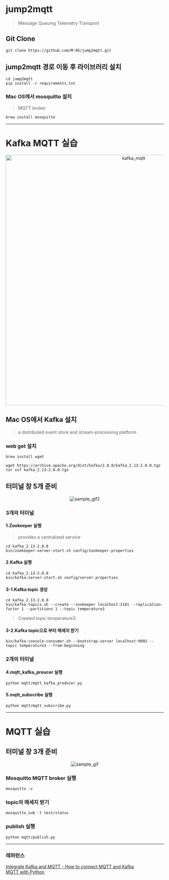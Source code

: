 # jump2mqtt
> Message Queuing Telemetry Transport
> 
## Git Clone
```
git clone https://github.com/M-05/jump2mqtt.git
```
## jump2mqtt 경로 이동 후 라이브러리 설치
```
cd jump2mqtt
pip install -r requirements.txt
```
### Mac OS에서 mosquitto 설치 
> MQTT broker
```
brew install mosquitto
```
---

# Kafka MQTT 실습
<div align='center'>
  <img width="800" alt="kafka_mqtt" src="https://github.com/M-05/jump2mqtt/assets/103846429/ead800c7-ca11-4c09-bace-212168d74b31">
</div>

## Mac OS에서 Kafka 설치
> a distributed event store and stream-processing platform
### web get 설치
```
brew install wget
```
```
wget https://archive.apache.org/dist/kafka/2.8.0/kafka_2.13-2.8.0.tgz
tar xvf kafka_2.13-2.8.0.tgz
```

## 터미널 창 5개 준비
<div align="center">
  <img src=https://github.com/M-05/jump2mqtt/assets/103846429/5f87e4a5-b0fd-4195-b2aa-b91a2f474c04?v=1 alt=sample_gif2>
</div>

### 3개의 터미널
#### 1.Zookeeper 실행
> provides a centralized service
```
cd kafka_2.13-2.8.0
bin/zookeeper-server-start.sh config/zookeeper.properties
```
#### 2.Kafka 실행
```
cd kafka_2.13-2.8.0
bin/kafka-server-start.sh config/server.properties
```
#### 3-1.Kafka topic 생성
```
cd kafka_2.13-2.8.0
bin/kafka-topics.sh --create --zookeeper localhost:2181 --replication-factor 1 --partitions 1 --topic temperature3
```
> Created topic temperature3.
#### 3-2.Kafka topic으로 부터 메세지 받기
```
bin/kafka-console-consumer.sh --bootstrap-server localhost:9092 --topic temperature3 --from-beginning  
```
### 2개의 터미널
#### 4.mqtt_kafka_proucer 실행
```
python mqtt/mqtt_kafka_producer.py
```
#### 5.mqtt_subscribe 실행
```
python mqtt/mqtt_subscribe.py
```

---

# MQTT 실습

## 터미널 창 3개 준비
<div align="center">
  <img src=https://github.com/M-05/jump2mqtt/assets/103846429/7d290465-cbfd-49c6-b9e8-2bd7c40e7d47?v=1 alt=sample_gif>
</div>


### Mosquitto MQTT broker 실행
```
mosquitto -v
```
### topic의 메세지 받기
```
mosquitto_sub -t test/status
```

### publish 실행
```
python mqtt/publish.py 
```

---

### 레퍼런스
[Integrate Kafka and MQTT - How to connect MQTT and Kafka](https://www.youtube.com/watch?v=FDCTQ47oXUg)  
[MQTT with Python](https://www.youtube.com/watch?v=cVB3Sk9nAE8&t=2174s)
